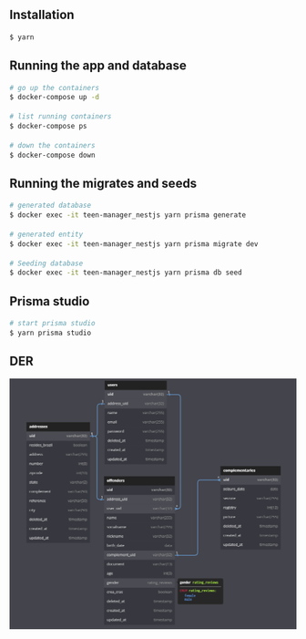 ## Installation

```bash
$ yarn
```

## Running the app and database

```bash
# go up the containers
$ docker-compose up -d

# list running containers
$ docker-compose ps

# down the containers
$ docker-compose down
```

## Running the migrates and seeds

```bash
# generated database
$ docker exec -it teen-manager_nestjs yarn prisma generate

# generated entity
$ docker exec -it teen-manager_nestjs yarn prisma migrate dev

# Seeding database
$ docker exec -it teen-manager_nestjs yarn prisma db seed
```

## Prisma studio

```bash
# start prisma studio
$ yarn prisma studio
```

## DER

<p align="center">
  <a target="blank"><img src="./assets/der.png" width="1000" alt="DER" /></a>
</p>
